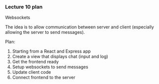 ### Lecture 10 plan

Websockets

The idea is to allow communication between server and client
(especially allowing the server to send messages).

Plan:

1. Starting from a React and Express app
2. Create a view that displays chat (input and log)
3. Get the frontend ready
4. Setup websockets to send messages 
5. Update client code
6. Connect frontend to the server